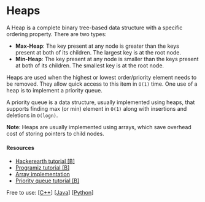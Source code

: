# Heaps

A Heap is a complete binary tree-based data structure with a specific ordering property. There are two types:
* **Max-Heap**: The key present at any node is greater than the keys present at both of its children. The largest key is at the root node.
* **Min-Heap**: The key present at any node is smaller than the keys present at both of its children. The smallest key is at the root node.

Heaps are used when the highest or lowest order/priority element needs to be removed. They allow quick access to this item in `O(1)` time. One use of a heap is to implement a priority queue.

A priority queue is a data structure, usually implemented using heaps, that supports finding max (or min) element in `O(1)` along with insertions and deletions in `O(logn)`.

**Note**: Heaps are usually implemented using arrays, which save overhead cost of storing pointers to child nodes.

#### Resources
* [Hackerearth tutorial [B]](https://www.hackerearth.com/practice/notes/heaps-and-priority-queues/)
* [Programiz tutorial [B]](https://www.programiz.com/dsa/heap-data-structure)
* [Array implementation](https://www.geeksforgeeks.org/building-heap-from-array/)
* [Priority queue tutorial [B]](https://www.programiz.com/dsa/priority-queue)

Free to use: [[C++](https://www.geeksforgeeks.org/priority-queue-in-cpp-stl/)] [[Java](https://www.geeksforgeeks.org/priority-queue-class-in-java-2/)] [[Python](https://www.geeksforgeeks.org/heap-queue-or-heapq-in-python/)]